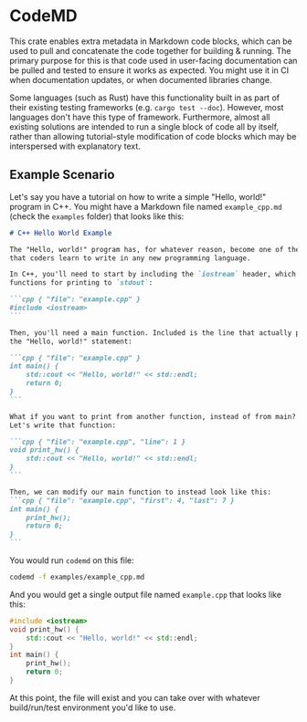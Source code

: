 # CodeMD

This crate enables extra metadata in Markdown code blocks, which can be used to pull
and concatenate the code together for building & running. The primary purpose for this
is that code used in user-facing documentation can be pulled and tested to ensure it
works as expected. You might use it in CI when documentation updates, or when documented
libraries change.

Some languages (such as Rust) have this functionality built in as part of their existing
testing frameworks (e.g. `cargo test --doc`). However, most languages don't have this type
of framework. Furthermore, almost all existing solutions are intended to run a single block
of code all by itself, rather than allowing tutorial-style modification of code blocks which
may be interspersed with explanatory text.


## Example Scenario

Let's say you have a tutorial on how to write a simple "Hello, world!" program in C++.
You might have a Markdown file named `example_cpp.md` (check the `examples` folder)
that looks like this:

~~~markdown
# C++ Hello World Example

The "Hello, world!" program has, for whatever reason, become one of the first things
that coders learn to write in any new programming language.

In C++, you'll need to start by including the `iostream` header, which includes
functions for printing to `stdout`:

```cpp { "file": "example.cpp" }
#include <iostream>
```

Then, you'll need a main function. Included is the line that actually prints
the "Hello, world!" statement:

```cpp { "file": "example.cpp" }
int main() {
    std::cout << "Hello, world!" << std::endl;
    return 0;
}
```

What if you want to print from another function, instead of from main?
Let's write that function:

```cpp { "file": "example.cpp", "line": 1 }
void print_hw() {
    std::cout << "Hello, world!" << std::endl;
}
```

Then, we can modify our main function to instead look like this:
```cpp { "file": "example.cpp", "first": 4, "last": 7 }
int main() {
    print_hw();
    return 0;
}
```
~~~


You would run `codemd` on this file:

```sh
codemd -f examples/example_cpp.md
```

And you would get a single output file named `example.cpp` that looks like this:

```cpp
#include <iostream>
void print_hw() {
    std::cout << "Hello, world!" << std::endl;
}
int main() {
    print_hw();
    return 0;
}
```

At this point, the file will exist and you can take over with whatever build/run/test environment
you'd like to use.

